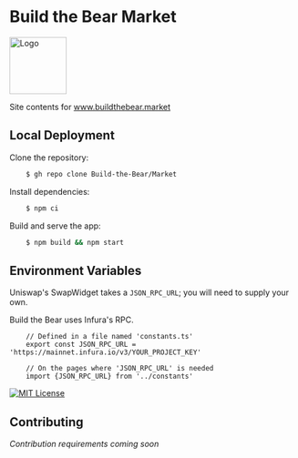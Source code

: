 
# Build the Bear Market

<img src="https://www.buildthebear.market/img/favicon.ico" alt="Logo" width="100"/>

Site contents for www.buildthebear.market

## Local Deployment

Clone the repository:

```bash
    $ gh repo clone Build-the-Bear/Market
```

Install dependencies:

```bash
    $ npm ci
```

Build and serve the app:

```bash
    $ npm build && npm start
```
## Environment Variables

Uniswap's SwapWidget takes a `JSON_RPC_URL`; you will need to supply your own.

Build the Bear uses Infura's RPC.

```
    // Defined in a file named 'constants.ts'
    export const JSON_RPC_URL = 'https://mainnet.infura.io/v3/YOUR_PROJECT_KEY'

    // On the pages where 'JSON_RPC_URL' is needed
    import {JSON_RPC_URL} from '../constants'
```


[![MIT License](https://img.shields.io/badge/License-GNU%20General%20Public%20License%20v3.0-orange)](https://choosealicense.com/licenses/gpl-3.0/)


## Contributing

*Contribution requirements coming soon*